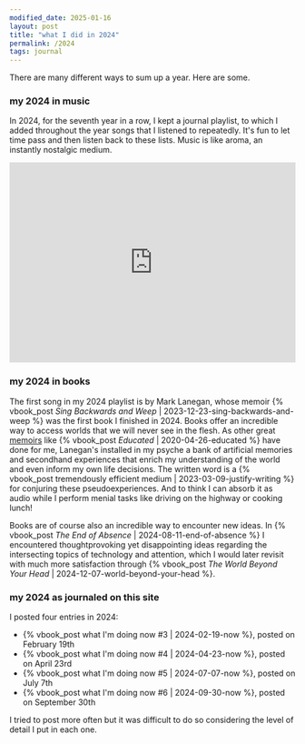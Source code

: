 ```yaml
---
modified_date: 2025-01-16
layout: post
title: "what I did in 2024"
permalink: /2024
tags: journal
---
```


There are many different ways to sum up a year.
Here are some.
<!--more-->

### my 2024 in music

In 2024, for the seventh year in a row, I kept a journal playlist, to which I added throughout the year songs that I listened to repeatedly.
It's fun to let time pass and then listen back to these lists.
Music is like aroma, an instantly nostalgic medium.

<iframe style="border-radius:12px margin-bottom: 15px;" src="https://open.spotify.com/embed/playlist/6MuDTdPI1B6l7t2x1U2GJT?utm_source=generator" width="100%" height="352" frameBorder="0" allowfullscreen="" allow="autoplay; clipboard-write; encrypted-media; fullscreen; picture-in-picture" loading="eager"></iframe>

### my 2024 in books

The first song in my 2024 playlist is by Mark Lanegan, whose memoir {% vbook_post _Sing Backwards and Weep_ | 2023-12-23-sing-backwards-and-weep %} was the first book I finished in 2024.
Books offer an incredible way to access worlds that we will never see in the flesh.
As other great [memoirs]({{site.baseurl}}/tags/memoir) like {% vbook_post _Educated_ | 2020-04-26-educated %} have done for me, Lanegan's installed in my psyche a bank of artificial memories and secondhand experiences that enrich my understanding of the world and even inform my own life decisions.
The written word is a {% vbook_post tremendously efficient medium | 2023-03-09-justify-writing %} for conjuring these pseudoexperiences.
And to think I can absorb it as audio while I perform menial tasks like driving on the highway or cooking lunch!

Books are of course also an incredible way to encounter new ideas.
In {% vbook_post _The End of Absence_ | 2024-08-11-end-of-absence %} I encountered thoughtprovoking yet disappointing ideas regarding the intersecting topics of technology and attention, which I would later revisit with much more satisfaction through {% vbook_post _The World Beyond Your Head_ | 2024-12-07-world-beyond-your-head %}.

### my 2024 as journaled on this site

I posted four entries in 2024:
- {% vbook_post what I'm doing now #3 | 2024-02-19-now %}, posted on February 19th
- {% vbook_post what I'm doing now #4 | 2024-04-23-now %}, posted on April 23rd
- {% vbook_post what I'm doing now #5 | 2024-07-07-now %}, posted on July 7th
- {% vbook_post what I'm doing now #6 | 2024-09-30-now %}, posted on September 30th

I tried to post more often but it was difficult to do so considering the level of detail I put in each one.